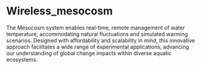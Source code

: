 # Wireless_mesocosm
The Mesocosm system enables real-time, remote management of water temperature, accommodating natural fluctuations and simulated warming scenarios. Designed with affordability and scalability in mind, this innovative approach facilitates a wide range of experimental applications, advancing our understanding of global change impacts within diverse aquatic ecosystems.
